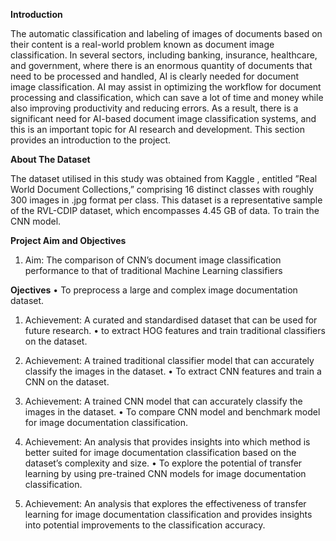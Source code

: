 **Introduction**

The automatic classification and labeling of images of documents based on their
content is a real-world problem known as document image classification.
In several sectors, including banking, insurance, healthcare, and government,
where there is an enormous quantity of documents that need to be processed
and handled, AI is clearly needed for document image classification. AI may
assist in optimizing the workflow for document processing and classification,
which can save a lot of time and money while also improving productivity and
reducing errors. As a result, there is a significant need for AI-based document
image classification systems, and this is an important topic for AI research and
development. This section provides an introduction to the project.

**About The Dataset**

The dataset utilised in this study was obtained from Kaggle , entitled ”Real
World Document Collections,” comprising 16 distinct classes with roughly 300
images in .jpg format per class. This dataset is a representative sample of the
RVL-CDIP dataset, which encompasses 4.45 GB of data. To train the CNN
model.

**Project Aim and Objectives**
1. Aim: The comparison of CNN’s document image classification performance to that of traditional Machine Learning classifiers

**Ojectives**
• To preprocess a large and complex image documentation dataset.
1) Achievement: A curated and standardised dataset that can be
used for future research.
• to extract HOG features and train traditional classifiers on the dataset.
2) Achievement: A trained traditional classifier model that can accurately classify the images in the dataset.
• To extract CNN features and train a CNN on the dataset.
3) Achievement: A trained CNN model that can accurately classify
the images in the dataset.
• To compare CNN model and benchmark model for image documentation classification.
4) Achievement: An analysis that provides insights into which method
is better suited for image documentation classification based on
the dataset’s complexity and size.
• To explore the potential of transfer learning by using pre-trained
CNN models for image documentation classification.

5) Achievement: An analysis that explores the effectiveness of transfer learning for image documentation classification and provides
insights into potential improvements to the classification accuracy.
